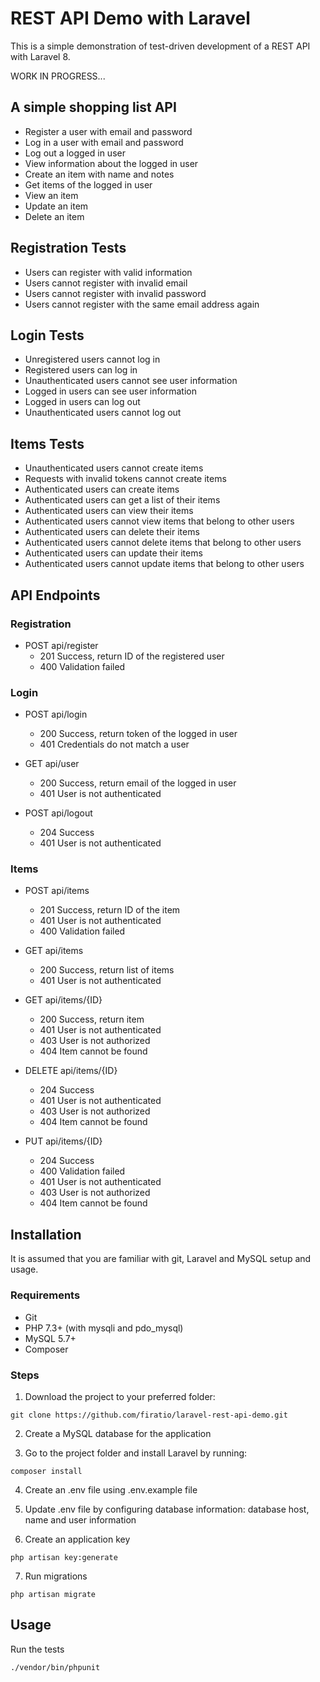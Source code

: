 # REST API Demo with Laravel
This is a simple demonstration of test-driven development of a REST API with Laravel 8.

WORK IN PROGRESS...

## A simple shopping list API
- Register a user with email and password
- Log in a user with email and password
- Log out a logged in user
- View information about the logged in user
- Create an item with name and notes
- Get items of the logged in user
- View an item
- Update an item
- Delete an item

## Registration Tests
- Users can register with valid information
- Users cannot register with invalid email
- Users cannot register with invalid password
- Users cannot register with the same email address again

## Login Tests
- Unregistered users cannot log in
- Registered users can log in
- Unauthenticated users cannot see user information
- Logged in users can see user information
- Logged in users can log out
- Unauthenticated users cannot log out

## Items Tests
- Unauthenticated users cannot create items
- Requests with invalid tokens cannot create items
- Authenticated users can create items
- Authenticated users can get a list of their items
- Authenticated users can view their items
- Authenticated users cannot view items that belong to other users
- Authenticated users can delete their items
- Authenticated users cannot delete items that belong to other users
- Authenticated users can update their items
- Authenticated users cannot update items that belong to other users

## API Endpoints
### Registration
- POST api/register
    - 201 Success, return ID of the registered user
    - 400 Validation failed

### Login
- POST api/login
    - 200 Success, return token of the logged in user
    - 401 Credentials do not match a user

- GET api/user
    - 200 Success, return email of the logged in user
    - 401 User is not authenticated

- POST api/logout
    - 204 Success
    - 401 User is not authenticated

### Items
- POST api/items
    - 201 Success, return ID of the item
    - 401 User is not authenticated
    - 400 Validation failed

- GET api/items
    - 200 Success, return list of items
    - 401 User is not authenticated

- GET api/items/{ID}
    - 200 Success, return item
    - 401 User is not authenticated
    - 403 User is not authorized
    - 404 Item cannot be found

- DELETE api/items/{ID}
    - 204 Success
    - 401 User is not authenticated
    - 403 User is not authorized
    - 404 Item cannot be found

- PUT api/items/{ID}
    - 204 Success
    - 400 Validation failed
    - 401 User is not authenticated
    - 403 User is not authorized
    - 404 Item cannot be found

## Installation
It is assumed that you are familiar with git, Laravel and MySQL setup and usage.

### Requirements
- Git
- PHP 7.3+ (with mysqli and pdo_mysql)
- MySQL 5.7+
- Composer

### Steps
1. Download the project to your preferred folder:
```
git clone https://github.com/firatio/laravel-rest-api-demo.git
```

2. Create a MySQL database for the application
 
3. Go to the project folder and install Laravel by running:
```
composer install
```

4. Create an .env file using .env.example file

5. Update .env file by configuring database information: database host, name and user information

6. Create an application key
```
php artisan key:generate
```

7. Run migrations
```
php artisan migrate
```

## Usage
Run the tests
```
./vendor/bin/phpunit
```
